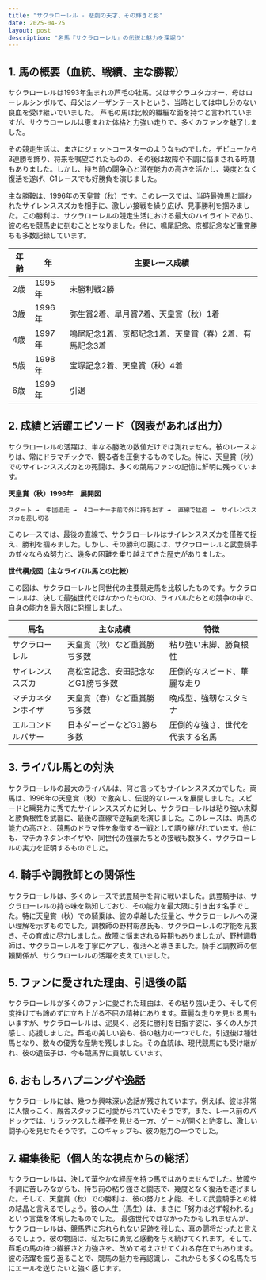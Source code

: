```yaml
---
title: "サクラローレル - 悲劇の天才、その輝きと影"
date: 2025-04-25
layout: post
description: "名馬『サクラローレル』の伝説と魅力を深堀り"
---
```


## 1. 馬の概要（血統、戦績、主な勝鞍）

サクラローレルは1993年生まれの芦毛の牡馬。父はサクラユタカオー、母はローレルシンボルで、母父はノーザンテーストという、当時としては申し分のない良血を受け継いでいました。  芦毛の馬は比較的繊細な面を持つと言われていますが、サクラローレルは恵まれた体格と力強い走りで、多くのファンを魅了しました。

その競走生活は、まさにジェットコースターのようなものでした。デビューから3連勝を飾り、将来を嘱望されたものの、その後は故障や不調に悩まされる時期もありました。しかし、持ち前の闘争心と潜在能力の高さを活かし、幾度となく復活を遂げ、G1レースでも好勝負を演じました。

主な勝鞍は、1996年の天皇賞（秋）です。このレースでは、当時最強馬と謳われたサイレンススズカを相手に、激しい接戦を繰り広げ、見事勝利を掴みました。この勝利は、サクラローレルの競走生活における最大のハイライトであり、彼の名を競馬史に刻むこととなりました。他に、鳴尾記念、京都記念など重賞勝ちも多数記録しています。

| 年齢 | 年 | 主要レース成績 |
|---|---|---|
| 2歳 | 1995年 |  未勝利戦2勝 |
| 3歳 | 1996年 |  弥生賞2着、皐月賞7着、天皇賞（秋）1着 |
| 4歳 | 1997年 |  鳴尾記念1着、京都記念1着、天皇賞（春）2着、有馬記念3着 |
| 5歳 | 1998年 |  宝塚記念2着、天皇賞（秋）4着 |
| 6歳 | 1999年 |  引退 |


## 2. 成績と活躍エピソード（図表があれば出力）

サクラローレルの活躍は、単なる勝敗の数値だけでは測れません。彼のレースぶりは、常にドラマチックで、観る者を圧倒するものでした。特に、天皇賞（秋）でのサイレンススズカとの死闘は、多くの競馬ファンの記憶に鮮明に残っています。

**天皇賞（秋）1996年　展開図**

```
スタート →  中団追走 →  4コーナー手前で外に持ち出す →  直線で猛追 →  サイレンススズカを差し切る
```

このレースでは、最後の直線で、サクラローレルはサイレンススズカを僅差で捉え、勝利を掴みました。しかし、その勝利の裏には、サクラローレルと武豊騎手の並々ならぬ努力と、幾多の困難を乗り越えてきた歴史がありました。


**世代構成図（主なライバル馬との比較）**

この図は、サクラローレルと同世代の主要競走馬を比較したものです。サクラローレルは、決して最強世代ではなかったものの、ライバルたちとの競争の中で、自身の能力を最大限に発揮しました。

| 馬名          | 主な成績                               | 特徴                                      |
|---------------|----------------------------------------|-------------------------------------------|
| サクラローレル | 天皇賞（秋）など重賞勝ち多数             | 粘り強い末脚、勝負根性                        |
| サイレンススズカ | 高松宮記念、安田記念などG1勝ち多数         | 圧倒的なスピード、華麗な走り                  |
| マチカネタンホイザ | 天皇賞（春）など重賞勝ち多数             | 晩成型、強靭なスタミナ                       |
| エルコンドルパサー | 日本ダービーなどG1勝ち多数             | 圧倒的な強さ、世代を代表する名馬               |


## 3. ライバル馬との対決

サクラローレルの最大のライバルは、何と言ってもサイレンススズカでした。両馬は、1996年の天皇賞（秋）で激突し、伝説的なレースを展開しました。スピードと瞬発力に秀でたサイレンススズカに対し、サクラローレルは粘り強い末脚と勝負根性を武器に、最後の直線で逆転劇を演じました。このレースは、両馬の能力の高さと、競馬のドラマ性を象徴する一戦として語り継がれています。他にも、マチカネタンホイザや、同世代の強豪たちとの接戦も数多く、サクラローレルの実力を証明するものでした。

## 4. 騎手や調教師との関係性

サクラローレルは、多くのレースで武豊騎手を背に戦いました。武豊騎手は、サクラローレルの持ち味を熟知しており、その能力を最大限に引き出す名手でした。特に天皇賞（秋）での騎乗は、彼の卓越した技量と、サクラローレルへの深い理解を示すものでした。調教師の野村彰彦氏も、サクラローレルの才能を見抜き、その育成に尽力しました。故障に悩まされる時期もありましたが、野村調教師は、サクラローレルを丁寧にケアし、復活へと導きました。騎手と調教師の信頼関係が、サクラローレルの活躍を支えていました。


## 5. ファンに愛された理由、引退後の話

サクラローレルが多くのファンに愛された理由は、その粘り強い走り、そして何度挫けても諦めずに立ち上がる不屈の精神にあります。華麗な走りを見せる馬もいますが、サクラローレルは、泥臭く、必死に勝利を目指す姿に、多くの人が共感し、応援しました。芦毛の美しい姿も、彼の魅力の一つでした。引退後は種牡馬となり、数々の優秀な産駒を残しました。その血統は、現代競馬にも受け継がれ、彼の遺伝子は、今も競馬界に貢献しています。


## 6. おもしろハプニングや逸話

サクラローレルには、幾つか興味深い逸話が残されています。例えば、彼は非常に人懐っこく、厩舎スタッフに可愛がられていたそうです。また、レース前のパドックでは、リラックスした様子を見せる一方、ゲートが開くと豹変し、激しい闘争心を見せたそうです。このギャップも、彼の魅力の一つでした。


## 7. 編集後記（個人的な視点からの総括）

サクラローレルは、決して華やかな経歴を持つ馬ではありませんでした。故障や不調に苦しみながらも、持ち前の粘り強さと闘志で、幾度となく復活を遂げました。そして、天皇賞（秋）での勝利は、彼の努力と才能、そして武豊騎手との絆の結晶と言えるでしょう。彼の人生（馬生）は、まさに「努力は必ず報われる」という言葉を体現したものでした。  最強世代ではなかったかもしれませんが、サクラローレルは、競馬界に忘れられない足跡を残した、真の闘将だったと言えるでしょう。彼の物語は、私たちに勇気と感動を与え続けてくれます。そして、芦毛の馬の持つ繊細さと力強さを、改めて考えさせてくれる存在でもあります。  彼の活躍を振り返ることで、競馬の魅力を再認識し、これからも多くの名馬たちにエールを送りたいと強く感じます。
